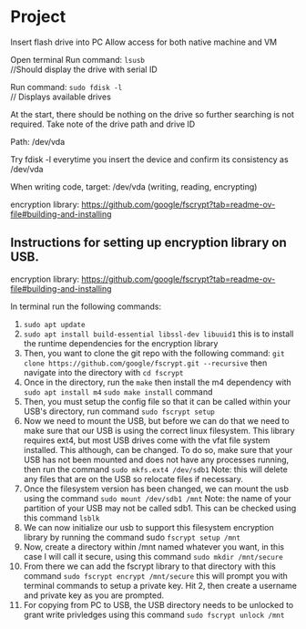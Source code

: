 # Project

Insert flash drive into PC
Allow access for both native machine and VM

Open terminal
Run command: ```lsusb``` 	 
//Should display the drive with serial ID

Run command: ```sudo fdisk -l```		
// Displays available drives

At the start, there should be nothing on the drive so further searching is not required.
Take note of the drive path and drive ID

Path: /dev/vda

Try fdisk -l everytime you insert the device and confirm its consistency as /dev/vda

When writing code, target: /dev/vda (writing, reading, encrypting)

encryption library: https://github.com/google/fscrypt?tab=readme-ov-file#building-and-installing

<h2>Instructions for setting up encryption library on USB.</h2>

encryption library: https://github.com/google/fscrypt?tab=readme-ov-file#building-and-installing

In terminal run the following commands:
1. ```sudo apt update```
2. ```sudo apt install build-essential libssl-dev libuuid1``` this is to install the runtime dependencies for the encryption library
3. Then, you want to clone the git repo with the following command: ```git clone https://github.com/google/fscrypt.git --recursive```
then navigate into the directory with ```cd fscrypt```
5. Once in the directory, run the ```make``` then install the m4 dependency with ```sudo apt install m4``` ```sudo make install``` command
6. Then, you must setup the config file so that it can be called within your USB's directory, run command ```sudo fscrypt setup```
7. Now we need to mount the USB, but before we can do that we need to make sure that our USB is using the correct linux filesystem. This library requires ext4, but most USB drives come with the vfat file system installed. This although, can be changed. To do so, make sure that your USB has not been mounted and does not have any processes running, then run the command ```sudo mkfs.ext4 /dev/sdb1``` Note: this will delete any files that are on the USB so relocate files if necessary.
8. Once the filesystem version has been changed, we can mount the usb using the command ```sudo mount /dev/sdb1 /mnt``` Note: the name of your partition of your USB may not be called sdb1. This can be checked using this command ```lsblk```
9. We can now initialize our usb to support this filesystem encryption library by running the command sudo ```fscrypt setup /mnt```
10. Now, create a directory within /mnt named whatever you want, in this case I will call it secure, using this command ```sudo mkdir /mnt/secure```
11. From there we can add the fscrypt library to that directory with this command ```sudo fscrypt encrypt /mnt/secure``` this will prompt you with terminal commands to setup a private key. Hit 2, then create a username and private key as you are prompted.
12. For copying from PC to USB, the USB directory needs to be unlocked to grant write privledges using this command ```sudo fscrypt unlock /mnt```








